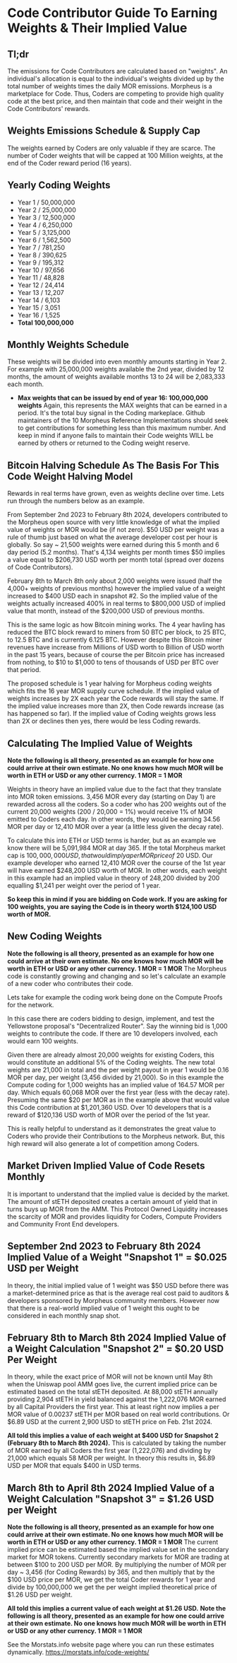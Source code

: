 # Code Contributor Guide To Earning Weights & Their Implied Value

## Tl;dr
The emissions for Code Contributors are calculated based on "weights". An individual's allocation is equal to the individual's weights divided up by the total number of weights times the daily MOR emissions. Morpheus is a marketplace for Code. Thus, Coders are competing to provide high quality code at the best price, and then maintain that code and their weight in the Code Contributors' rewards.

## Weights Emissions Schedule & Supply Cap
The weights earned by Coders are only valuable if they are scarce. 
The number of Coder weights that will be capped at 100 Million weights, at the end of the Coder reward period (16 years).

## Yearly Coding Weights
- Year 1 / 50,000,000
- Year 2 / 25,000,000
- Year 3 / 12,500,000
- Year 4 / 6,250,000
- Year 5 / 3,125,000
- Year 6 / 1,562,500
- Year 7 / 781,250
- Year 8 / 390,625
- Year 9 / 195,312
- Year 10 /	97,656
- Year 11 /	48,828
- Year 12	/ 24,414
- Year 13 /	12,207
- Year 14 /	6,103
- Year 15 /	3,051
- Year 16 /	1,525
- **Total	100,000,000**

## Monthly Weights Schedule
These weights will be divided into even monthly amounts starting in Year 2. For example with 25,000,000 weights available the 2nd year, divided by 12 months, the amount of weights available months 13 to 24 will be 2,083,333 each month.

- **Max weights that can be issued by end of year 16: 100,000,000 weights**
Again, this represents the MAX weights that can be earned in a period. It's the total buy signal in the Coding markeplace. Github maintainers of the 10 Morpheus Reference Implementations should seek to get contributions for something less than this maximum number. And keep in mind if anyone fails to maintain their Code weights WILL be earned by others or returned to the Coding weight reserve.

## Bitcoin Halving Schedule As The Basis For This Code Weight Halving Model
Rewards in real terms have grown, even as weights decline over time.
Lets run through the numbers below as an example.

From September 2nd 2023 to February 8th 2024, developers contributed to the Morpheus open source with very little knowledge of what the implied value of weights or MOR would be (if not zero). $50 USD per weight was a rule of thumb just based on what the average developer cost per hour is globally. So say ~ 21,500 weights were earned during this 5 month and 6 day period (5.2 months). That's 4,134 weights per month times $50 implies a value equal to $206,730 USD worth per month total (spread over dozens of Code Contributors).

February 8th to March 8th only about 2,000 weights were issued (half the 4,000+ weights of previous months) however the implied value of a weight increased to $400 USD each in snapshot #2. So the implied value of the weights actually increased 400% in real terms to $800,000 USD of implied value that month, instead of the $200,000 USD of previous months.

This is the same logic as how Bitcoin mining works. The 4 year havling has reduced the BTC block reward to miners from 50 BTC per block, to 25 BTC, to 12.5 BTC and is currently 6.125 BTC. However despite this Bitcoin miner revenues have increase from Millions of USD worth to Billion of USD worth in the past 15 years, because of course the per Bitcoin price has increased from nothing, to $10 to $1,000 to tens of thousands of USD per BTC over that period.

The proposed schedule is 1 year halving for Morpheus coding weights which fits the 16 year MOR supply curve schedule. If the implied value of weights increases by 2X each year the Code rewards will stay the same. If the implied value increases more than 2X, then Code rewards increase (as has happened so far). If the implied value of Coding weights grows less than 2X or declines then yes, there would be less Coding rewards.

## Calculating The Implied Value of Weights
**Note the following is all theory, presented as an example for how one could arrive at their own estimate. 
No one knows how much MOR will be worth in ETH or USD or any other currency. 1 MOR = 1 MOR**

Weights in theory have an implied value due to the fact that they translate into MOR token emissions.
3,456 MOR every day (starting on Day 1) are rewarded across all the coders.
So a coder who has 200 weights out of the current 20,000 weights (200 / 20,000 = 1%) would receive 1% of MOR emitted to Coders each day.
In other words, they would be earning 34.56 MOR per day or 12,410 MOR over a year (a little less given the decay rate).

To calculate this into ETH or USD terms is harder, but as an example we know there will be 5,091,984 MOR at day 365.
If the total Morpheus market cap is $100,000,000 USD, that would imply a per MOR price of ~$20 USD.
Our example developer who earned 12,410 MOR over the course of the 1st year will have earned $248,200 USD worth of MOR.
In other words, each weight in this example had an implied value in theory of 248,200 divided by 200 equalling $1,241 per weight over the period of 1 year.

**So keep this in mind if you are bidding on Code work. 
If you are asking for 100 weights, you are saying the Code is in theory worth $124,100 USD worth of MOR.**

## New Coding Weights
**Note the following is all theory, presented as an example for how one could arrive at their own estimate. 
No one knows how much MOR will be worth in ETH or USD or any other currency. 1 MOR = 1 MOR**
The Morpheus code is constantly growing and changing and so let's calculate an example of a new coder who contributes their code.

Lets take for example the coding work being done on the Compute Proofs for the network.  

In this case there are coders bidding to design, implement, and test the Yellowstone proposal's "Decentralized Router".
Say the winning bid is 1,000 weights to contribute the code.
If there are 10 developers involved, each would earn 100 weights. 

Given there are already almost 20,000 weights for existing Coders, this would constitute an additional 5% of the Coding weights.
The new total weights are 21,000 in total and the per weight payout in year 1 would be 0.16 MOR per day, per weight (3,456 divided by 21,000).
So in this example the Compute coding for 1,000 weights has an implied value of 164.57 MOR per day. 
Which equals 60,068 MOR over the first year (less with the decay rate).
Presuming the same $20 per MOR as in the example above that would value this Code contribution at $1,201,360 USD.
Over 10 developers that is a reward of $120,136 USD worth of MOR over the period of the 1st year.

This is really helpful to understand as it demonstrates the great value to Coders who provide their Contributions to the Morpheus network.
But, this high reward will also generate a lot of competition among Coders. 

## Market Driven Implied Value of Code Resets Monthly
It is important to understand that the implied value is decided by the market. The amount of stETH deposited creates a certain amount of yield that in turns buys up MOR from the AMM.
This Protocol Owned Liquidity increases the scarcity of MOR and provides liquidity for Coders, Compute Providers and Community Front End developers.

## September 2nd 2023 to February 8th 2024 Implied Value of a Weight "Snapshot 1" = $0.025 USD per Weight
In theory, the initial implied value of 1 weight was $50 USD before there was a market-determined price as that is the average real cost paid to auditors & developers sponsored by Morpheus community members. However now that there is a real-world implied value of 1 weight this ought to be considered in each monthly snap shot.

## February 8th to March 8th 2024 Implied Value of a Weight Calculation "Snapshot 2" = $0.20 USD Per Weight
In theory, while the exact price of MOR will not be known until May 8th when the Uniswap pool AMM goes live, the current implied price can be estimated based on the total stETH deposited.
At 88,000 stETH annually providing 2,904 stETH in yield balanced against the 1,222,076 MOR earned by all Capital Providers the first year. 
This at least right now implies a per MOR value of 0.00237 stETH per MOR based on real world contributions. Or $6.89 USD at the current 2,900 USD to stETH price on Feb. 21st 2024.

**All told this implies a value of each weight at $400 USD for Snapshot 2 (February 8th to March 8th 2024).**
This is calculated by taking the number of MOR earned by all Coders the first year (1,222,076) and dividing by 21,000 which equals 58 MOR per weight. 
In theory this results in, $6.89 USD per MOR that equals $400 in USD terms.

## March 8th to April 8th 2024 Implied Value of a Weight Calculation "Snapshot 3" = $1.26 USD per Weight
**Note the following is all theory, presented as an example for how one could arrive at their own estimate. 
No one knows how much MOR will be worth in ETH or USD or any other currency. 1 MOR = 1 MOR**
The current implied price can be estimated based the implied value set in the secondary market for MOR tokens.
Currently secondary markets for MOR are trading at between $100 to 200 USD per MOR. By multiplying the number of MOR per day ~ 3,456 (for Coding Rewards) by 365, and then multiply that by the $100 USD price per MOR, we get the total Coder rewards for 1 year and divide by 100,000,000 we get the per weight implied theoretical price of $1.26 USD per weight.

**All told this implies a current value of each weight at $1.26 USD.**
**Note the following is all theory, presented as an example for how one could arrive at their own estimate. 
No one knows how much MOR will be worth in ETH or USD or any other currency. 1 MOR = 1 MOR**

See the Morstats.info website page where you can run these estimates dynamically. https://morstats.info/code-weights/

